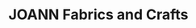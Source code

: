 ---
title: "JOANN Fabrics and Crafts"
url: /buena-park-promenade/joann-fabrics-and-crafts/
shop: Basteln
---